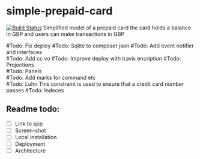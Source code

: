 # simple-prepaid-card
[![Build Status](https://travis-ci.org/lzakrzewski/simple-prepaid-card.svg?branch=master)](https://travis-ci.org/lzakrzewski/simple-prepaid-card)
Simplified model of a prepaid card the card holds a balance in GBP and users can make transactions in GBP

#Todo: Fix deploy
#Todo: Sqlite to composer json
#Todo: Add event notifier and interfaces  
#Todo: Add cc vo
#Todo: Improve deploy with travis encription
#Todo: Projections  
#Todo: Panels  
#Todo: Add marks for command etc  
#Todo: Luhn This constraint is used to ensure that a credit card number passes
#Todo: Indeces

## Readme todo:
- [ ] Link to app
- [ ] Screen-shot
- [ ] Local installation
- [ ] Deployment
- [ ] Architecture